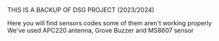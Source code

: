 THIS IS A BACKUP OF DSG PROJECT (2023/2024)

Here you will find sensors codes some of them aren't working properly 
We've used APC220 antenna, Grove Buzzer and MS8607 sensor
